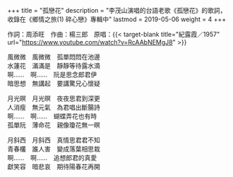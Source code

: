 +++
title = "孤戀花"
description = "李茂山演唱的台語老歌《孤戀花》的歌詞，收錄在《鄉情之旅(1) 碎心戀》專輯中"
lastmod = 2019-05-06
weight = 4
+++

作詞：周添旺　作曲：楊三郎　原唱：{{< target-blank title="紀露霞／1957" url="https://www.youtube.com/watch?v=RcAAbNEMgJ8" >}}

風微微　風微微　孤單悶悶在池邊  
水蓮花　滿滿是　靜靜等待露水滴  
啊……　啊……　阮是思念郎君伊  
暗思想　無講起　要講驚兄心懷疑  

月光暝　月光暝　夜夜思君到深更  
人消瘦　無元氣　為君唱出斷腸詩  
啊……　啊……　蝴蝶弄花也有時  
孤單阮　薄命花　親像瓊花無一暝  

月斜西　月斜西　真情思君君不知  
青春欉　誰人害　變成落葉相思栽  
啊……　啊……　追想郎君的真愛  
獻笑容　暗悲哀　期待陽春花再開  


